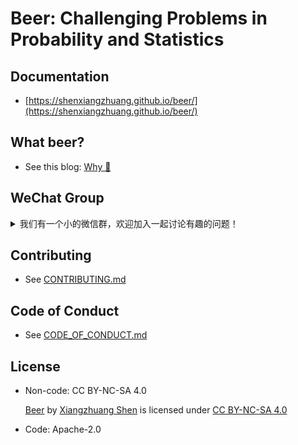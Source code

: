 # Beer: Challenging Problems in Probability and Statistics

## Documentation
- [https://shenxiangzhuang.github.io/beer/](https://shenxiangzhuang.github.io/beer/)

## What beer?
- See this blog: [Why 🍺](https://datahonor.com/beer/blog/2024/04/15/about-beer/)


## WeChat Group
<details>
  <summary>我们有一个小的微信群，欢迎加入一起讨论有趣的问题！</summary>
    <div style="display: flex;">
      <img src="https://raw.githubusercontent.com/shenxiangzhuang/beer/d14926ae0bf5f7163dd062ca5ff65eab270e839a/asset/qr_code/ds_group.png" style="width: 30%" />
      <img src="https://raw.githubusercontent.com/shenxiangzhuang/beer/d14926ae0bf5f7163dd062ca5ff65eab270e839a/asset/qr_code/mathew.png" style="width: 30%;" />
    </div>
  当群聊二维码失效时，可以先添加我的微信 (微信号：`MathewShen`)，备注"beer"。

</details>

## Contributing
- See [CONTRIBUTING.md](CONTRIBUTING.md)

## Code of Conduct
- See [CODE_OF_CONDUCT.md](CODE_OF_CONDUCT.md)


## License
- Non-code: CC BY-NC-SA 4.0
  <p xmlns:cc="http://creativecommons.org/ns#" xmlns:dct="http://purl.org/dc/terms/"><a property="dct:title" rel="cc:attributionURL" href="https://github.com/shenxiangzhuang/beer">Beer</a> by <a rel="cc:attributionURL dct:creator" property="cc:attributionName" href="https://github.com/shenxiangzhuang">Xiangzhuang Shen</a> is licensed under <a href="https://creativecommons.org/licenses/by-nc-sa/4.0/?ref=chooser-v1" target="_blank" rel="license noopener noreferrer" style="display:inline-block;">CC BY-NC-SA 4.0<img style="height:22px!important;margin-left:3px;vertical-align:text-bottom;" src="https://mirrors.creativecommons.org/presskit/icons/cc.svg?ref=chooser-v1" alt=""><img style="height:22px!important;margin-left:3px;vertical-align:text-bottom;" src="https://mirrors.creativecommons.org/presskit/icons/by.svg?ref=chooser-v1" alt=""><img style="height:22px!important;margin-left:3px;vertical-align:text-bottom;" src="https://mirrors.creativecommons.org/presskit/icons/nc.svg?ref=chooser-v1" alt=""><img style="height:22px!important;margin-left:3px;vertical-align:text-bottom;" src="https://mirrors.creativecommons.org/presskit/icons/sa.svg?ref=chooser-v1" alt=""></a></p>
- Code: Apache-2.0
